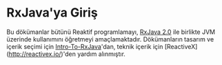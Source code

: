 # RxJava'ya Giriş

Bu dökümanlar bütünü Reaktif programlamayı, [RxJava 2.0](https://github.com/ReactiveX/RxJava) ile birlikte JVM üzerinde kullanımını öğretmeyi amaçlamaktadır. Dökümanların tasarım ve içerik seçimi için [Intro-To-RxJava](https://github.com/Froussios/Intro-To-RxJava)'dan, teknik içerik için [ReactiveX] (http://reactivex.io/)'den yardım alınmıştır.

